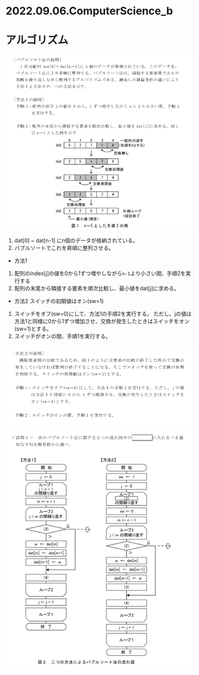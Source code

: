 # 2022.09.06.ComputerScience_b
# アルゴリズム
![](2022-09-06-13-59-55.png)
1. dat[0] ~ dat[n-1] にn個のデータが格納されている。
2. バブルソートでこれを昇順に整列させる。

- 方法1
1. 配列のindex[j]の値を0から1ずつ増やしながら`n-1`より小さい間、手順2を実行する
2. 配列の末尾から隣接する要素を順次比較し、最小値をdat[j]に求める。

- 方法2
スイッチの初期値はオン(sw=1)
1. スイッチをオフ(sw=0)にして、方法1の手順2を実行する。
ただし、jの値は方法1と同様に0から1ずつ増加させ、交換が発生したときはスイッチをオン(sw=1)とする。
2. スイッチがオンの間、手順1を実行する。

![](2022-09-06-14-00-12.png)
![](2022-09-06-14-01-55.png)
